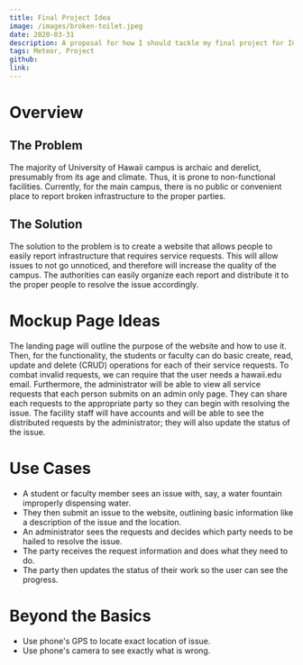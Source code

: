 ```yaml
---
title: Final Project Idea
image: /images/broken-toilet.jpeg
date: 2020-03-31
description: A proposal for how I should tackle my final project for ICS 314.
tags: Meteor, Project
github:
link:
---
```


# Overview

## The Problem

The majority of University of Hawaii campus is archaic and derelict, presumably from its age and climate. Thus, it is prone to non-functional facilities. Currently, for the main campus, there is no public or convenient place to report broken infrastructure to the proper parties. 

## The Solution

The solution to the problem is to create a website that allows people to easily report infrastructure that requires service requests. This will allow issues to not go unnoticed, and therefore will increase the quality of the campus. The authorities can easily organize each report and distribute it to the proper people to resolve the issue accordingly.

# Mockup Page Ideas

The landing page will outline the purpose of the website and how to use it. Then, for the functionality, the students or faculty can do basic create, read, update and delete (CRUD) operations for each of their service requests. To combat invalid requests, we can require that the user needs a hawaii.edu email. Furthermore, the administrator will be able to view all service requests that each person submits on an admin only page. They can share each requests to the appropriate party so they can begin with resolving the issue. The facility staff will have accounts and will be able to see the distributed requests by the administrator; they will also update the status of the issue.

# Use Cases

- A student or faculty member sees an issue with, say, a water fountain improperly dispensing water.
- They then submit an issue to the website, outlining basic information like a description of the issue and the location.
- An administrator sees the requests and decides which party needs to be hailed to resolve the issue.
- The party receives the request information and does what they need to do.
- The party then updates the status of their work so the user can see the progress.

# Beyond the Basics

- Use phone's GPS to locate exact location of issue.
- Use phone's camera to see exactly what is wrong.
